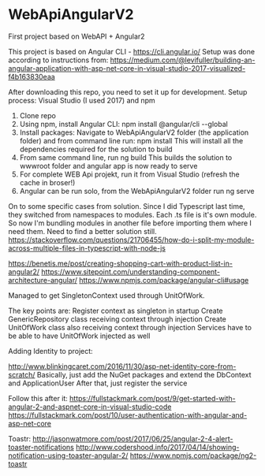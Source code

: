 # WebApiAngularV2
First project based on WebAPI + Angular2

This project is based on Angular CLI - https://cli.angular.io/
Setup was done according to instructions from:
https://medium.com/@levifuller/building-an-angular-application-with-asp-net-core-in-visual-studio-2017-visualized-f4b163830eaa


After downloading this repo, you need to set it up for development.
Setup process:
Visual Studio (I used 2017) and npm
1. Clone repo
2. Using npm, install Angular CLI: npm install @angular/cli --global
3. Install packages: Navigate to WebApiAngularV2 folder (the application folder) and from command line run: npm install
   This will install all the dependencies required for the solution to build
4. From same command line, run ng build
   This builds the solution to wwwroot folder and angular app is now ready to serve
5. For complete WEB Api projekt, run it from Visual Studio (refresh the cache in broser!)
6. Angular can be run solo, from the WebApiAngularV2 folder run ng serve


On to some specific cases from solution. 
Since I did Typescript last time, they switched from namespaces to modules. Each .ts file is it's own module. 
So now I'm bundling modules in another file before importing them where I need them. Need to find a better solution still. 
https://stackoverflow.com/questions/21706455/how-do-i-split-my-module-across-multiple-files-in-typescript-with-node-js

https://benetis.me/post/creating-shopping-cart-with-product-list-in-angular2/
https://www.sitepoint.com/understanding-component-architecture-angular/
https://www.npmjs.com/package/angular-cli#usage

Managed to get SingletonContext used through UnitOfWork. 

The key points are:
   Register context as singleton in startup
   Create GenericRepository class receiving context through injection
   Create UnitOfWork class also receiving context through injection
   Services have to be able to have UnitOfWork injected as well
   
Adding Identity to project:

   http://www.blinkingcaret.com/2016/11/30/asp-net-identity-core-from-scratch/
   Basically, just add the NuGet packages and extend the DbContext and ApplicationUser
   After that, just register the service
   
Follow this after it: 
   https://fullstackmark.com/post/9/get-started-with-angular-2-and-aspnet-core-in-visual-studio-code
   https://fullstackmark.com/post/10/user-authentication-with-angular-and-asp-net-core
   
Toastr:
   http://jasonwatmore.com/post/2017/06/25/angular-2-4-alert-toaster-notifications
   http://www.codershood.info/2017/04/14/showing-notification-using-toaster-angular-2/
   https://www.npmjs.com/package/ng2-toastr
